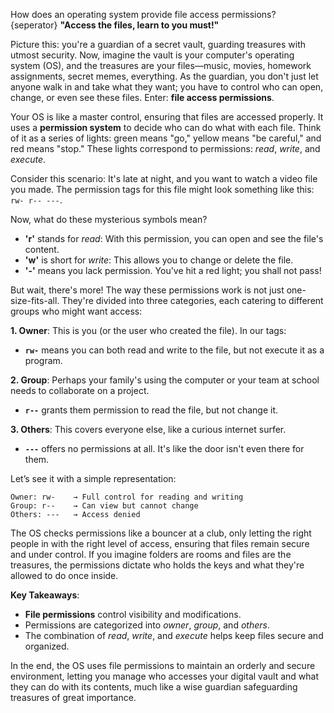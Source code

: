 How does an operating system provide file access permissions?
{seperator}
**"Access the files, learn to you must!"**

Picture this: you're a guardian of a secret vault, guarding treasures with utmost security. Now, imagine the vault is your computer's operating system (OS), and the treasures are your files—music, movies, homework assignments, secret memes, everything. As the guardian, you don't just let anyone walk in and take what they want; you have to control who can open, change, or even see these files. Enter: **file access permissions**.

Your OS is like a master control, ensuring that files are accessed properly. It uses a **permission system** to decide who can do what with each file. Think of it as a series of lights: green means "go," yellow means "be careful," and red means "stop." These lights correspond to permissions: *read*, *write*, and *execute*.

Consider this scenario: It's late at night, and you want to watch a video file you made. The permission tags for this file might look something like this: `rw- r-- ---`.

Now, what do these mysterious symbols mean?

- **'r'** stands for *read*: With this permission, you can open and see the file's content.
- **'w'** is short for *write*: This allows you to change or delete the file.
- **'-'** means you lack permission. You've hit a red light; you shall not pass!

But wait, there's more! The way these permissions work is not just one-size-fits-all. They're divided into three categories, each catering to different groups who might want access:

**1. Owner**: This is you (or the user who created the file). In our tags:
   - **`rw-`** means you can both read and write to the file, but not execute it as a program.

**2. Group**: Perhaps your family's using the computer or your team at school needs to collaborate on a project.
   - **`r--`** grants them permission to read the file, but not change it.

**3. Others**: This covers everyone else, like a curious internet surfer.
   - **`---`** offers no permissions at all. It's like the door isn't even there for them.

Let’s see it with a simple representation:

```
Owner: rw-    → Full control for reading and writing
Group: r--    → Can view but cannot change
Others: ---   → Access denied
```

The OS checks permissions like a bouncer at a club, only letting the right people in with the right level of access, ensuring that files remain secure and under control. If you imagine folders are rooms and files are the treasures, the permissions dictate who holds the keys and what they're allowed to do once inside.

**Key Takeaways**:
- **File permissions** control visibility and modifications.
- Permissions are categorized into *owner*, *group*, and *others*.
- The combination of *read*, *write*, and *execute* helps keep files secure and organized.

In the end, the OS uses file permissions to maintain an orderly and secure environment, letting you manage who accesses your digital vault and what they can do with its contents, much like a wise guardian safeguarding treasures of great importance.